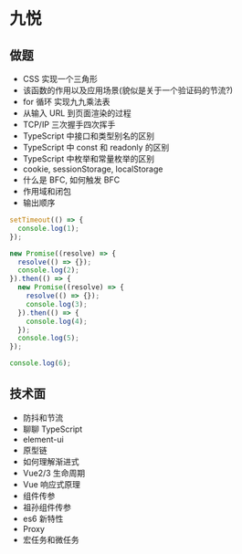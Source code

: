 # 九悦

## 做题

- CSS 实现一个三角形
- 该函数的作用以及应用场景(貌似是关于一个验证码的节流?)
- for 循环 实现九九乘法表
- 从输入 URL 到页面渲染的过程
- TCP/IP 三次握手四次挥手
- TypeScript 中接口和类型别名的区别
- TypeScript 中 const 和 readonly 的区别
- TypeScript 中枚举和常量枚举的区别
- cookie, sessionStorage, localStorage
- 什么是 BFC, 如何触发 BFC
- 作用域和闭包
- 输出顺序

```js
setTimeout(() => {
  console.log(1);
});

new Promise((resolve) => {
  resolve(() => {});
  console.log(2);
}).then(() => {
  new Promise((resolve) => {
    resolve(() => {});
    console.log(3);
  }).then(() => {
    console.log(4);
  });
  console.log(5);
});

console.log(6);
```

## 技术面

- 防抖和节流
- 聊聊 TypeScript
- element-ui
- 原型链
- 如何理解渐进式
- Vue2/3 生命周期
- Vue 响应式原理
- 组件传参
- 祖孙组件传参
- es6 新特性
- Proxy
- 宏任务和微任务
